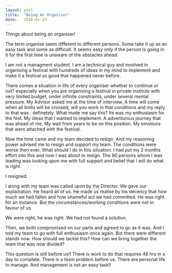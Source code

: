 ```yaml
---
layout: post
title:  "Being An Organiser"
date:   2016-01-23
---
```


Things about being an organiser!

The term organise seem different to different persons. Some take it up as an easy task and some as difficult. It seems easy only if the person is going in it for the first time is unaware of the obstacles ahead.

I am not a managment student. I am a technical guy and involved in organising a festival with hundreds of ideas in my mind to implement and make it a festival as good that happened never before.

There comes a situation in life of every organiser whether to continue or not? especially when you are organising a festival in private institute with very limited budget, under infinite constraints, under several mental pressure. My Advisor asked me at the time of interview, A time will come when all limits will be crossed, will you work in that conditions and my reply to that was : definetely.
What made me say this? Its was my enthusiasm for the fest. My ideas that I wanted to implement. A adventurous journey that was ahead of me. My wait from years to be on this position. My emotions that were attached with the festival.

Now the time came and my team decided to resign. And my reasoning power advised me to resign and support my team. The conditions were worse then ever. What should I do in this situation. I had put my 2 months effort into this and now I was about to resign. The 90 persons whom I was leading was looking upon me with full support and belief that I will do what is right.

I resigned.

I along with my team was called upon by the Director. We gave our explaination. He heard all of us. He made us realise by his decency that how much we had fallen and how shameful act we had committed. He was right for an instance. But the circumstances/working conditions were not in favour of us. 

We were right, he was right. We had not found a solution. 

Then, we both compromised on our parts and agreed to go as it was. And I told my team to go with full enthusiasm once again. But there were different stands now. How should we tackle this? How can we bring together the team that was now divided?

This question is still before us!! There is work to do that requires 48 hrs in a day to complete. There is a team problem before us. There are personal life to manage. And management is not an easy task!!



